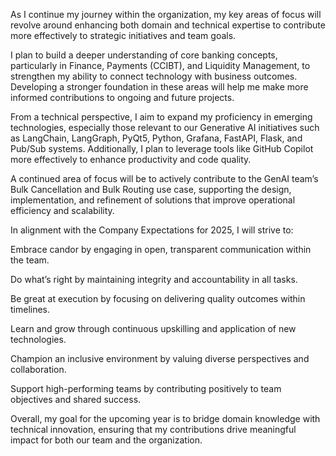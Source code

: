 As I continue my journey within the organization, my key areas of focus will revolve around enhancing both domain and technical expertise to contribute more effectively to strategic initiatives and team goals.

I plan to build a deeper understanding of core banking concepts, particularly in Finance, Payments (CCIBT), and Liquidity Management, to strengthen my ability to connect technology with business outcomes. Developing a stronger foundation in these areas will help me make more informed contributions to ongoing and future projects.

From a technical perspective, I aim to expand my proficiency in emerging technologies, especially those relevant to our Generative AI initiatives such as LangChain, LangGraph, PyQt5, Python, Grafana, FastAPI, Flask, and Pub/Sub systems. Additionally, I plan to leverage tools like GitHub Copilot more effectively to enhance productivity and code quality.

A continued area of focus will be to actively contribute to the GenAI team’s Bulk Cancellation and Bulk Routing use case, supporting the design, implementation, and refinement of solutions that improve operational efficiency and scalability.

In alignment with the Company Expectations for 2025, I will strive to:

Embrace candor by engaging in open, transparent communication within the team.

Do what’s right by maintaining integrity and accountability in all tasks.

Be great at execution by focusing on delivering quality outcomes within timelines.

Learn and grow through continuous upskilling and application of new technologies.

Champion an inclusive environment by valuing diverse perspectives and collaboration.

Support high-performing teams by contributing positively to team objectives and shared success.


Overall, my goal for the upcoming year is to bridge domain knowledge with technical innovation, ensuring that my contributions drive meaningful impact for both our team and the organization.